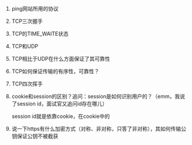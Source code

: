 1. ping网站所用的协议

2. TCP三次握手

3. TCP的TIME_WAITE状态

4. TCP和UDP

5. TCP相比于UDP在什么方面保证了其可靠性

6. TCP如何保证传输的有序性，可靠性？

7. TCP四次挥手

8. cookie和session的区别？追问：session是如何识别用户的？（emm，我说了session id，面试官又追问id存在哪儿）

   session id就是依靠cookie，在cookie中的
   
9. 说一下https有什么加密方式（对称、非对称，只答了非对称），其如何传输公钥保证公钥不被截获

